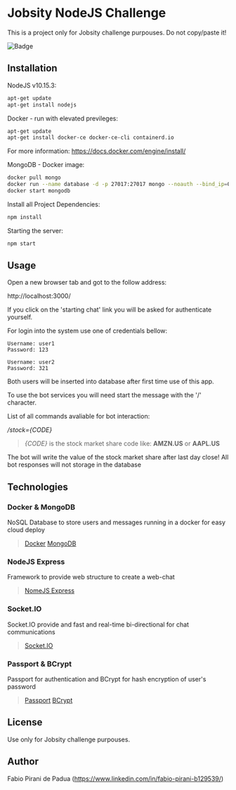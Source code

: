# Jobsity NodeJS Challenge

This is a project only for Jobsity challenge purpouses. Do not copy/paste it!

![Badge](https://img.shields.io/badge/Jobsity-Challenge-%237159c1?style=for-the-badge&logo=ghost)

## Installation

NodeJS v10.15.3:

```bash
apt-get update
apt-get install nodejs
```

Docker - run with elevated previleges:
```bash
apt-get update
apt-get install docker-ce docker-ce-cli containerd.io
```
For more information: https://docs.docker.com/engine/install/

MongoDB - Docker image:
```bash
docker pull mongo
docker run --name database -d -p 27017:27017 mongo --noauth --bind_ip=0.0.0.0
docker start mongodb
```

Install all Project Dependencies:
```bash
npm install
```

Starting the server:
```bash
npm start
```

## Usage

Open a new browser tab and got to the follow address:

http://localhost:3000/

If you click on the 'starting chat' link you will be asked for authenticate yourself.

For login into the system use one of credentials bellow:
```
Username: user1 
Password: 123

Username: user2 
Password: 321
```

Both users will be inserted into database after first time use of this app.

To use the bot services you will need start the message with the '/' character.

List of all commands avaliable for bot interaction:

*/stock={CODE}*
> *{CODE}* is the stock market share code like: **AMZN.US** or **AAPL.US**

The bot will write the value of the stock market share after last day close! All bot responses will not storage in the database

## Technologies

### Docker & MongoDB ###
NoSQL Database to store users and messages running in a docker for easy cloud deploy
> [Docker](https://www.docker.com/)
> [MongoDB](https://www.mongodb.com/2)

### NodeJS Express ###
Framework to provide web structure to create a web-chat
> [NomeJS Express](https://expressjs.com/)

### Socket.IO ###
Socket.IO provide and fast and real-time bi-directional for chat communications
> [Socket.IO](https://socket.io/)

### Passport & BCrypt ###
Passport for authentication and BCrypt for hash encryption of user's password
> [Passport](http://www.passportjs.org/)
> [BCrypt](http://www.passportjs.org/)

## License
Use only for Jobsity challenge purpouses.

## Author
Fabio Pirani de Padua (https://www.linkedin.com/in/fabio-pirani-b129539/)